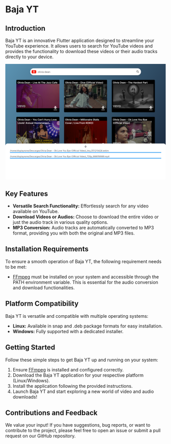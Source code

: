 # Baja YT

## Introduction
Baja YT is an innovative Flutter application designed to streamline your YouTube experience. It allows users to search for YouTube videos and provides the functionality to download these videos or their audio tracks directly to your device.

![Baja YT App Screenshot](/docs/images/bajayt.png)

## Key Features
- **Versatile Search Functionality:** Effortlessly search for any video available on YouTube.
- **Download Videos or Audios:** Choose to download the entire video or just the audio track in various quality options.
- **MP3 Conversion:** Audio tracks are automatically converted to MP3 format, providing you with both the original and MP3 files.

## Installation Requirements
To ensure a smooth operation of Baja YT, the following requirement needs to be met:
- [FFmpeg](https://ffmpeg.org/) must be installed on your system and accessible through the PATH environment variable. This is essential for the audio conversion and download functionalities.

## Platform Compatibility
Baja YT is versatile and compatible with multiple operating systems:
- **Linux:** Available in snap and .deb package formats for easy installation.
- **Windows:** Fully supported with a dedicated installer.

## Getting Started
Follow these simple steps to get Baja YT up and running on your system:
1. Ensure [FFmpeg](https://ffmpeg.org/) is installed and configured correctly.
2. Download the Baja YT application for your respective platform (Linux/Windows).
3. Install the application following the provided instructions.
4. Launch Baja YT and start exploring a new world of video and audio downloads!

## Contributions and Feedback
We value your input! If you have suggestions, bug reports, or want to contribute to the project, please feel free to open an issue or submit a pull request on our GitHub repository.
